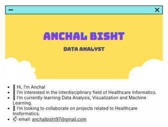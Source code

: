 ![image](hero.png)
- 👋 Hi, I’m Anchal
- 👀 I’m interested in the interdisciplinary field of Healthcare Informatics.
- 🌱 I’m currently learning Data Analysis, Visualization and Machine Learning.
- 💞️ I’m looking to collaborate on projects related to Healthcare Inoformatics.
- 📫 email: anchalbisht97@gmail.com

<!---
an471/an471 is a ✨ special ✨ repository because its `README.md` (this file) appears on your GitHub profile.
You can click the Preview link to take a look at your changes.
--->
